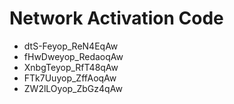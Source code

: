 # Network Activation Code
* dtS-Feyop_ReN4EqAw
* fHwDweyop_RedaoqAw
* XnbgTeyop_RfT48qAw
* FTk7Uuyop_ZffAoqAw
* ZW2lLOyop_ZbGz4qAw